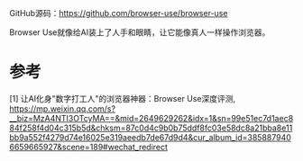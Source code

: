 GitHub源码：https://github.com/browser-use/browser-use

Browser Use就像给AI装上了人手和眼睛，让它能像真人一样操作浏览器。

# 参考

[1] 让AI化身"数字打工人"的浏览器神器：Browser Use深度评测, https://mp.weixin.qq.com/s?__biz=MzA4NTI3OTcyMA==&mid=2649629262&idx=1&sn=99e51ec7d1aec884f258f4d04c315b5d&chksm=87c0d4c9b0b75ddf8fc03e58dc8a21bba8e11bb9a552f4279d74e16025e319aeedb7de67d9d4&cur_album_id=3858879406659665927&scene=189#wechat_redirect